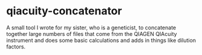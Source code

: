 # qiacuity-concatenator
A small tool I wrote for my sister, who is a geneticist, to concatenate together large numbers of files that come from the QIAGEN QIAcuity instrument and does some basic calculations and adds in things like dilution factors.
